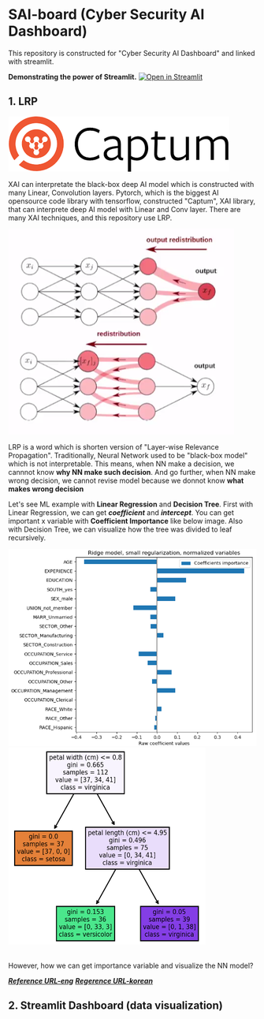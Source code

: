 # SAI-board (Cyber Security AI Dashboard)
This repository is constructed for "Cyber Security AI Dashboard" and linked with streamlit.

**Demonstrating the power of Streamlit.** [![Open in Streamlit](https://static.streamlit.io/badges/streamlit_badge_black_white.svg)](https://share.streamlit.io/monouns/sai-board/main.py)

## 1. LRP
![Captum](./img/captum.png)

XAI can interpretate the black-box deep AI model which is constructed with many Linear, Convolution layers. 
Pytorch, which is the biggest AI opensource code library with tensorflow, constructed "Captum", XAI library, that can interprete deep AI model with Linear and Conv layer.
There are many XAI techniques, and this repository use LRP.

![LRP](./img/lrp.png)

LRP is a word which is shorten version of "Layer-wise Relevance Propagation".
Traditionally, Neural Network used to be "black-box model" which is not interpretable. 
This means, when NN make a decision, we cannnot know **why NN make such decision**.
And go further, when NN make wrong decision, we cannot revise model because we donnot know **what makes wrong decision**

Let's see ML example with **Linear Regression** and **Decision Tree**.
First with Linear Regression, we can get ***coefficient*** and ***intercept***.
You can get important x variable with **Coefficient Importance** like below image.
Also with Decision Tree, we can visualize how the tree was divided to leaf recursively.

<img src="./img/LR_coefficient_importance_ex.png" width="600" height="400"/>
<img src="./img/DT_visualization_ex.png" width="400" height="400"/>
<br></br>

However, how we can get importance variable and visualize the NN model?


***[Reference URL-eng](https://towardsdatascience.com/indepth-layer-wise-relevance-propagation-340f95deb1ea)***
***[Regerence URL-korean](https://angeloyeo.github.io/2019/08/17/Layerwise_Relevance_Propagation.html)***

## 2. Streamlit Dashboard (data visualization)
